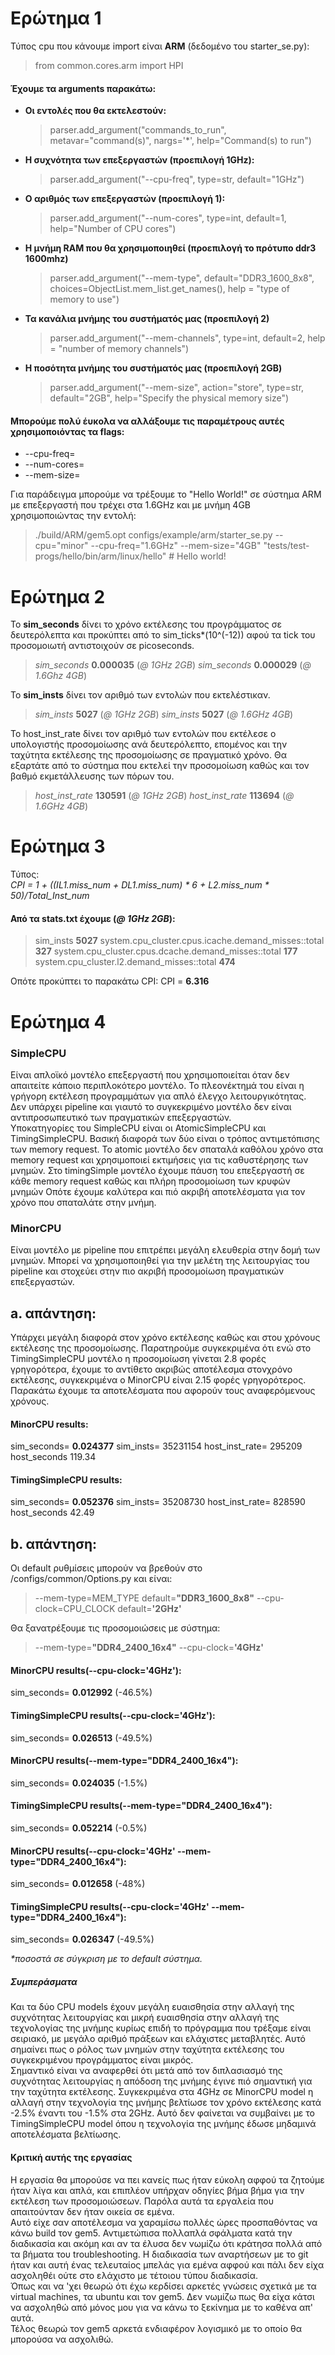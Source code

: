 # Ερώτημα 1  
Τύπος cpu που κάνουμε import είναι **ARM** (δεδομένο του starter_se.py):
> from common.cores.arm import HPI
#### Έχουμε τα arguments παρακάτω:
* **Οι εντολές που θα εκτελεστούν:**
    > parser.add_argument("commands_to_run", metavar="command(s)", nargs='*', help="Command(s) to run")
* **Η συχνότητα των επεξεργαστών (προεπιλογή 1GHz):**
    > parser.add_argument("--cpu-freq", type=str, default="1GHz")
* **Ο αριθμός των επεξεργαστών (προεπιλογή 1):**
    > parser.add_argument("--num-cores", type=int, default=1, help="Number of CPU cores")
* **Η μνήμη RAM που θα χρησιμοποιηθεί (προεπιλογή το πρότυπο ddr3 1600mhz)**
    > parser.add_argument("--mem-type", default="DDR3_1600_8x8", choices=ObjectList.mem_list.get_names(), help = "type of memory to use")
* **Τα κανάλια μνήμης του συστήματός μας (προεπιλογή 2)**
    > parser.add_argument("--mem-channels", type=int, default=2, help = "number of memory channels")
* **Η ποσότητα μνήμης του συστήματός μας (προεπιλογή 2GB)**
    > parser.add_argument("--mem-size", action="store", type=str, default="2GB", help="Specify the physical memory size")
    
#### Μπορούμε πολύ έυκολα να αλλάξουμε τις παραμέτρους αυτές χρησιμοποιόντας τα flags:
* --cpu-freq=
* --num-cores=
* --mem-size=

Για παράδειγμα μπορούμε να τρέξουμε το "Hello World!" σε σύστημα ARM με επεξεργαστή που τρέχει στα 1.6GHz και με μνήμη 4GB χρησιμοποιώντας την εντολή:
> ./build/ARM/gem5.opt configs/example/arm/starter_se.py --cpu="minor" --cpu-freq="1.6GHz" --mem-size="4GB" "tests/test-progs/hello/bin/arm/linux/hello" # Hello world!

# Ερώτημα 2  

Το **sim_seconds** δίνει το χρόνο εκτέλεσης του προγράμματος σε δευτερόλεπτα και προκύπτει από το sim_ticks*(10^(-12)) αφού τα tick του προσομοιωτή αντιστοιχούν σε picoseconds.
>_sim_seconds_  **0.000035**   (_@ 1GHz 2GB_)
_sim_seconds_  **0.000029**	(_@ 1.6Ghz 4GB_)

Το **sim_insts** δίνει τον αριθμό των εντολών που εκτελέστικαν.
>_sim_insts_    **5027** (_@ 1GHz 2GB_)
_sim_insts_    **5027**	(_@ 1.6GHz 4GB_)

Το host_inst_rate δίνει τον αριθμό των εντολών που εκτέλεσε ο υπολογιστής προσομοίωσης ανά δευτερόλεπτο, επομένος και την ταχύτητα εκτέλεσης της προσομοίωσης σε πραγματικό χρόνο. Θα εξαρτάτε από το σύστημα που εκτελεί την προσομοίωση καθώς και τον βαθμό εκμετάλλευσης των πόρων του.
>_host_inst_rate_     **130591**	(_@ 1GHz 2GB_)
_host_inst_rate_     **113694**	(_@ 1.6GHz 4GB_)  

# Ερώτημα 3  
Τύπος:  
_CPI = 1 + ((IL1.miss_num + DL1.miss_num) * 6 + L2.miss_num * 50)/Total_Inst_num_  
#### Από τα stats.txt έχουμε (_@ 1GHz 2GB_):  
>sim_insts    **5027**
system.cpu_cluster.cpus.icache.demand_misses::total          **327**
system.cpu_cluster.cpus.dcache.demand_misses::total          **177**
system.cpu_cluster.l2.demand_misses::total          **474**

Οπότε προκύπτει το παρακάτω CPI:
CPI = **6.316**
# Ερώτημα 4  
### SimpleCPU
Είναι απλοϊκό μοντέλο επεξεργαστή που χρησιμοποιείται όταν δεν απαιτείτε κάποιο περιπλοκότερο μοντέλο. Το πλεονέκτημά του είναι η γρήγορη εκτέλεση προγραμμάτων για απλό έλεγχο λειτουργικότητας.  
Δεν υπάρχει pipeline και γιαυτό το συγκεκριμένο μοντέλο δεν είναι αντιπροσωπευτικό των πραγματικών επεξεργαστών.  
Υποκατηγορίες του SimpleCPU είναι οι AtomicSimpleCPU και TimingSimpleCPU. Βασική διαφορά των δύο είναι ο τρόπος αντιμετόπισης των memory request. Το atomic μοντέλο δεν σπαταλά καθόλου χρόνο στα memory request και χρησιμοποιεί εκτιμήσεις για τις καθυστέρησης των μνημών. Στο timingSimple μοντέλο έχουμε πάυση του επεξεργαστή σε κάθε memory request καθώς και πλήρη προσομοίωση των κρυφών μνημών Οπότε έχουμε καλύτερα και πιό ακριβή αποτελέσματα για τον χρόνο που σπαταλάτε στην μνήμη.  
### MinorCPU  
Είναι μοντέλο με pipeline που επιτρέπει μεγάλη ελευθερία στην δομή των μνημών. Μπορεί να χρησιμοποιηθεί για την μελέτη της λειτουργίας του pipeline και στοχεύει στην πιο ακριβή προσομοίωση πραγματικών επεξεργαστών.
## a. απάντηση:  
Υπάρχει μεγάλη διαφορά στον χρόνο εκτέλεσης καθώς και στου χρόνους εκτέλεσης της προσομοίωσης. Παρατηρούμε συγκεκριμένα ότι ενώ στο TimingSimpleCPU μοντέλο η προσομοίωση γίνεται 2.8 φορές γρηγορότερα, έχουμε το αντίθετο ακριβώς αποτέλεσμα στονχρόνο εκτέλεσης, συγκεκριμένα ο MinorCPU είναι 2.15 φορές γρηγορότερος. Παρακάτω έχουμε τα αποτελέσματα που αφορούν τους αναφερόμενους χρόνους.
#### MinorCPU results:  
sim_seconds=	**0.024377**
sim_insts=  	35231154
host_inst_rate= 295209
host_seconds    119.34  
#### TimingSimpleCPU results:  
sim_seconds= **0.052376**
sim_insts= 35208730
host_inst_rate= 828590
host_seconds 42.49
## b. απάντηση:  
Οι default ρυθμίσεις μπορούν να βρεθούν στο /configs/common/Options.py και είναι:  
 >  --mem-type=MEM_TYPE		default=**"DDR3_1600_8x8"**
	--cpu-clock=CPU_CLOCK		default=**'2GHz'**
	
Θα ξανατρέξουμε τις προσομοιώσεις με σύστημα:
 >  --mem-type=**"DDR4_2400_16x4"**
	--cpu-clock=**'4GHz'**  

#### MinorCPU results(--cpu-clock='4GHz'):  
sim_seconds=	**0.012992**	(-46.5%)
#### TimingSimpleCPU results(--cpu-clock='4GHz'):
sim_seconds=	**0.026513**	(-49.5%)
#### MinorCPU results(--mem-type="DDR4_2400_16x4"):
sim_seconds=	**0.024035**	(-1.5%)
#### TimingSimpleCPU results(--mem-type="DDR4_2400_16x4"):
sim_seconds=	**0.052214**	(-0.5%)
#### MinorCPU results(--cpu-clock='4GHz' --mem-type="DDR4_2400_16x4"):
sim_seconds=	**0.012658**	(-48%)
#### TimingSimpleCPU results(--cpu-clock='4GHz' --mem-type="DDR4_2400_16x4"):
sim_seconds=	**0.026347**	(-49.5%)

_*ποσοστά σε σύγκριση με το default σύστημα._ 
##### Συμπεράσματα
Και τα δύο CPU models έχουν μεγάλη ευαισθησία στην αλλαγή της συχνότητας λειτουργίας και μικρή ευαισθησία στην αλλαγή της τεχνολογίας της μνήμης κυρίως επιδή το πρόγραμμα που τρέξαμε είναι σειριακό, με μεγάλο αριθμό πράξεων και ελάχιστες μεταβλητές. Αυτό σημαίνει πως ο ρόλος των μνημών στην ταχύτητα εκτέλεσης του συγκεκριμένου προγράμματος είναι μικρός.  
Σημαντικό είναι να αναφερθεί ότι μετά από τον διπλασιασμό της συχνότητας λειτουργίας η απόδοση της μνήμης έγινε πιό σημαντική για την ταχύτητα εκτέλεσης. Συγκεκριμένα στα 4GHz σε MinorCPU model η αλλαγή στην τεχνολογία της μνήμης βελτίωσε τον χρόνο εκτέλεσης κατά -2.5% έναντι του -1.5% στα 2GHz. Αυτό δεν φαίνεται να συμβαίνει με το TimingSimpleCPU model όπου η τεχνολογία της μνήμης έδωσε μηδαμινά αποτελέσματα βελτίωσης.
#### Κριτική αυτής της εργασίας  
Η εργασία θα μπορούσε να πει κανείς πως ήταν εύκολη αφφού τα ζητούμε ήταν λίγα και απλά, και επιπλέον υπήρχαν οδηγίες βήμα βήμα για την εκτέλεση των προσομοιώσεων. Παρόλα αυτά τα εργαλεία που απαιτούνταν δεν ήταν οικεία σε εμένα.  
Αυτό είχε σαν αποτέλεσμα να χαραμίσω πολλές ώρες προσπαθόντας να κάνω build τον gem5. Αντιμετώπισα πολλαπλά σφάλματα κατά την διαδικασία και ακόμη και αν τα έλυσα δεν νωμίζω ότι κράτησα πολλά από τα βήματα του troubleshooting. Η διαδικασία των αναρτήσεων με το git ήταν και αυτή ένας τελευταίος μπελάς για εμένα αφφού και πάλι δεν είχα ασχοληθέι ούτε στο ελάχιστο με τέτοιου τύπου διαδικασία.  
Όπως και να 'χει θεωρώ ότι έχω κερδίσει αρκετές γνώσεις σχετικά με τα virtual machines, τα ubuntu και τον gem5. Δεν νωμίζω πως θα είχα κάτσι να ασχοληθώ από μόνος μου για να κάνω το ξεκίνημα με το καθένα απ' αυτά.  
Τέλος θεωρώ τον gem5 αρκετά ενδιαφέρον λογισμικό με το οποίο θα μπορούσα να ασχολιθώ.

